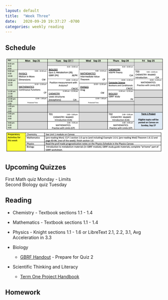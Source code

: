 ```yaml
---
layout: default
title:  "Week Three"
date:   2020-09-20 19:37:27 -0700
categories: weekly reading
---
```

## Schedule

![Week Three Schedule](/assets/w3schedule.png)

## Upcoming Quizzes

First Math quiz Monday - Limits  
Second Biology quiz Tuesday

## Reading

- Chemistry - Textbook sections 1.1 - 1.4

- Mathematics - Textbook sections 1.1 - 1.4

- Physics - Knight sections 1.1 - 1.6 or LibreText 2.1, 2.2, 3.1, Avg Acceleration in 3.3

- Biology 
	- [GBRF Handout](https://canvas.ubc.ca/courses/62806/files/9176463/download?wrap=1) - Prepare for Quiz 2
- Scientific Thinking and Literacy
	- [Term One Project Handbook](https://canvas.ubc.ca/courses/62807/files/9663802/download?download_frd=1)

## Homework

